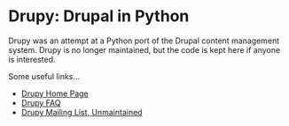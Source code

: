 Drupy: Drupal in Python
=======================

Drupy was an attempt at a Python port of the Drupal content management system.
Drupy is no longer maintained, but the code is kept here if anyone is interested.

Some useful links...

*  [Drupy Home Page](http://drupy.net/)
*  [Drupy FAQ](https://github.com/brendoncrawford/drupy/blob/master/FAQ.md)
*  [Drupy Mailing List, Unmaintained](https://lists.sourceforge.net/lists/listinfo/drupy-general)

